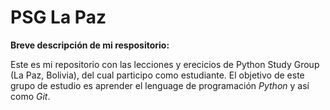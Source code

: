 # PSG La Paz

**Breve descripción de mi respositorio:**

Este es mi repositorio con las lecciones y erecicios de Python Study Group (La Paz, Bolivia), del cual participo como estudiante. El objetivo de este grupo de estudio es aprender el lenguage de programación *Python* y así como *Git*.